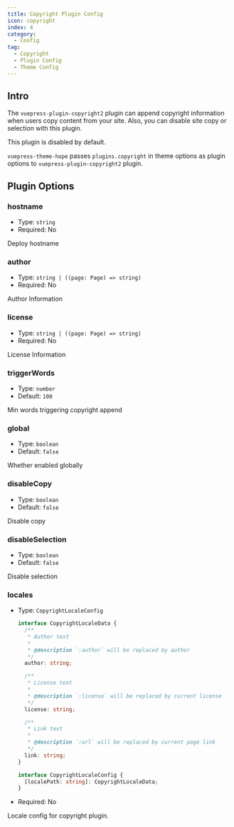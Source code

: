 ```yaml
---
title: Copyright Plugin Config
icon: copyright
index: 4
category:
  - Config
tag:
  - Copyright
  - Plugin Config
  - Theme Config
---
```


## Intro

The `vuepress-plugin-copyright2` plugin can append copyright information when users copy content from your site. Also, you can disable site copy or selection with this plugin.

This plugin is disabled by default.

`vuepress-theme-hope` passes `plugins.copyright` in theme options as plugin options to `vuepress-plugin-copyright2` plugin.

## Plugin Options

### hostname

- Type: `string`
- Required: No

Deploy hostname

### author

- Type: `string | ((page: Page) => string)`
- Required: No

Author Information

### license

- Type: `string | ((page: Page) => string)`
- Required: No

License Information

### triggerWords

- Type: `number`
- Default: `100`

Min words triggering copyright append

### global

- Type: `boolean`
- Default: `false`

Whether enabled globally

### disableCopy

- Type: `boolean`
- Default: `false`

Disable copy

### disableSelection

- Type: `boolean`
- Default: `false`

Disable selection

### locales

- Type: `CopyrightLocaleConfig`

  ```ts
  interface CopyrightLocaleData {
    /**
     * Author text
     *
     * @description `:author` will be replaced by author
     */
    author: string;

    /**
     * License text
     *
     * @description `:license` will be replaced by current license
     */
    license: string;

    /**
     * Link text
     *
     * @description `:url` will be replaced by current page link
     */
    link: string;
  }

  interface CopyrightLocaleConfig {
    [localePath: string]: CopyrightLocaleData;
  }
  ```

- Required: No

Locale config for copyright plugin.
